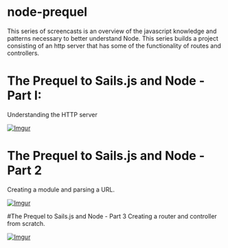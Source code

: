 node-prequel
============

This series of screencasts is an overview of the javascript knowledge and patterns necessary to better understand Node.  This series builds a project consisting of an http server that has some of the functionality of routes and controllers.

# The Prequel to Sails.js and Node - Part I: 
Understanding the HTTP server

[![Imgur](http://i.imgur.com/xNTF3tK.jpg)](http://www.youtube.com/watch?feature=player_detailpage&v=WDRmyZmJl4g)

# The Prequel to Sails.js and Node - Part 2
Creating a module and parsing a URL. 

[![Imgur](http://i.imgur.com/bII8bAl.jpg)](http://www.youtube.com/watch?feature=player_detailpage&v=IJZqR-uS5B0)

#The Prequel to Sails.js and Node - Part 3
Creating a router and controller from scratch. 

[![Imgur](http://i.imgur.com/ZOcZPny.jpg)](http://www.youtube.com/watch?feature=player_detailpage&v=BBFKkVBzHwU)